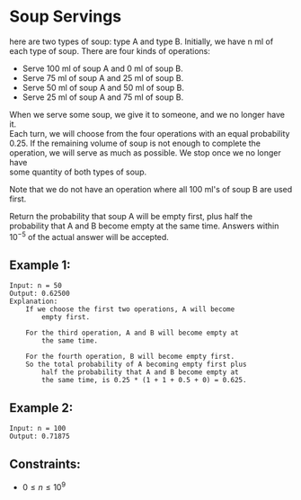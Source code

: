 # Soup Servings

here are two types of soup: type A and type B. Initially, we have n ml of  
each type of soup. There are four kinds of operations:

* Serve 100 ml of soup A and 0 ml of soup B.
* Serve 75 ml of soup A and 25 ml of soup B.
* Serve 50 ml of soup A and 50 ml of soup B.
* Serve 25 ml of soup A and 75 ml of soup B.

When we serve some soup, we give it to someone, and we no longer have it.  
Each turn, we will choose from the four operations with an equal probability  
0.25. If the remaining volume of soup is not enough to complete the  
operation, we will serve as much as possible. We stop once we no longer have  
some quantity of both types of soup.

Note that we do not have an operation where all 100 ml's of soup B are used  
first.

Return the probability that soup A will be empty first, plus half the  
probability that A and B become empty at the same time. Answers within  
$10^{-5}$ of the actual answer will be accepted.

 

## Example 1:

    Input: n = 50
    Output: 0.62500
    Explanation: 
        If we choose the first two operations, A will become
            empty first.

        For the third operation, A and B will become empty at 
            the same time.

        For the fourth operation, B will become empty first.
        So the total probability of A becoming empty first plus 
            half the probability that A and B become empty at 
            the same time, is 0.25 * (1 + 1 + 0.5 + 0) = 0.625.

## Example 2: 

    Input: n = 100
    Output: 0.71875
    
    
    
## Constraints:

* $0 \le n \le 10^9$
